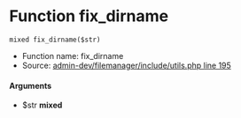 Function fix_dirname
===========================





    mixed fix_dirname($str)

* Function name: fix_dirname
* Source: [admin-dev/filemanager/include/utils.php line 195](https://github.com/PrestaShop/PrestaShop/blob/1.6.1.1/admin-dev/filemanager/include/utils.php#L195)

#### Arguments
* $str **mixed**


